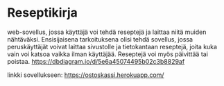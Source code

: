 # Reseptikirja
web-sovellus, jossa käyttäjä voi tehdä reseptejä ja laittaa niitä muiden nähtäväksi.
Ensisijaisena tarkoituksena olisi tehdä sovellus, jossa peruskäyttäjät voivat laittaa sivustolle ja tietokantaan
reseptejä, joita kuka vain voi katsoa vaikka ilman käyttäjää. Reseptejä voi myös päivittää tai poistaa.
https://dbdiagram.io/d/5e6a45074495b02c3b8829af

linkki sovellukseen:
https://ostoskassi.herokuapp.com/
